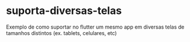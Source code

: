 # suporta-diversas-telas
Exemplo de como suportar no flutter um mesmo app em diversas telas de tamanhos distintos (ex. tablets, celulares, etc)
